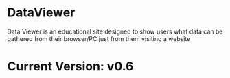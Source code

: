 # DataViewer
Data Viewer is an educational site designed to show users what data can be gathered from their browser/PC just from them visiting a website

# Current Version: v0.6
